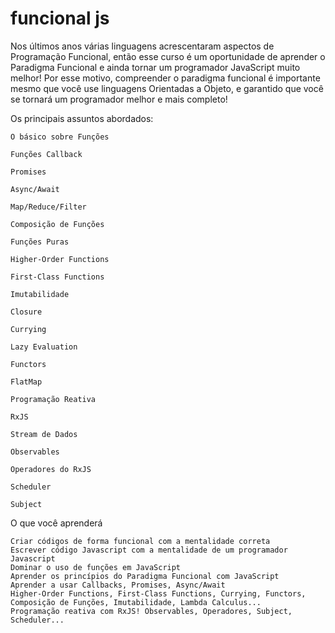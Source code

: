 # funcional js

Nos últimos anos várias linguagens acrescentaram aspectos de Programação Funcional, então esse curso é um oportunidade de aprender o Paradigma Funcional e ainda tornar um programador JavaScript muito melhor! Por esse motivo, compreender o paradigma funcional é importante mesmo que você use linguagens Orientadas a Objeto, e garantido que você se tornará um programador melhor e mais completo!

Os principais assuntos abordados:

    O básico sobre Funções

    Funções Callback

    Promises

    Async/Await

    Map/Reduce/Filter

    Composição de Funções

    Funções Puras

    Higher-Order Functions

    First-Class Functions

    Imutabilidade

    Closure

    Currying

    Lazy Evaluation

    Functors

    FlatMap

    Programação Reativa

    RxJS

    Stream de Dados

    Observables

    Operadores do RxJS

    Scheduler

    Subject

O que você aprenderá

    Criar códigos de forma funcional com a mentalidade correta
    Escrever código Javascript com a mentalidade de um programador Javascript
    Dominar o uso de funções em JavaScript
    Aprender os princípios do Paradigma Funcional com JavaScript
    Aprender a usar Callbacks, Promises, Async/Await
    Higher-Order Functions, First-Class Functions, Currying, Functors, Composição de Funções, Imutabilidade, Lambda Calculus...
    Programação reativa com RxJS! Observables, Operadores, Subject, Scheduler...